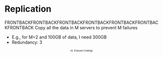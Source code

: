 # Replication
FRONTBACKFRONTBACKFRONTBACKFRONTBACKFRONTBACKFRONTBACKFRONTBACK
Copy all the data in M servers to prevent M failures
- E.g., for M=2 and 100GB of data, I need 300GB
- Redundancy: 3


<div style="text-align: center; font-size:8px;">(4. Erasure Coding)</div>